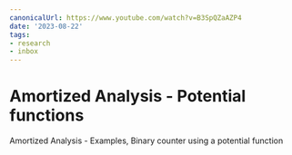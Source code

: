 ```yaml
---
canonicalUrl: https://www.youtube.com/watch?v=B3SpQZaAZP4
date: '2023-08-22'
tags:
- research
- inbox
---
```


# Amortized Analysis - Potential functions

Amortized Analysis - Examples, Binary counter using a potential function